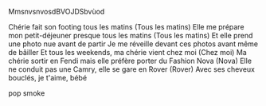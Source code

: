MmsnvsnvosdBVOJDSbvùod

Chérie fait son footing tous les matins (Tous les matins)
Elle me prépare mon petit-déjeuner presque tous les matins (Tous les matins)
Et elle prend une photo nue avant de partir
Je me réveille devant ces photos avant même de bâiller
Et tous les weekends, ma chérie vient chez moi (Chez moi)
Ma chérie sortir en Fendi mais elle préfère porter du Fashion Nova (Nova)
Elle ne conduit pas une Camry, elle se gare en Rover (Rover)
Avec ses cheveux bouclés, je t'aime, bébé


pop smoke 